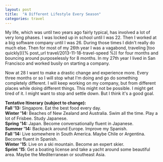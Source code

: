 ```yaml
---
layout: post
title:  "A Different Lifestyle Every Season"
categories: travel
---
```


My life, which was until two years ago fairly typical, has involved a lot of very long phases. I was locked up in school until I was 22. Then I worked at a big software company until I was 26. During those times I didn't really do much else. Then for most of my 26th year I was a vagabond, traveling [too quickly]({% post_url travel/2013-11-18-travel-speed %}) for four months and bouncing around purposelessly for 8 months. In my 27th year I lived in San Francisco and worked busily on starting a company.

Now at 28 I want to make a drastic change and experience more. Every three months or so I will stop what I'm doing and go do something completely different. I will keep working on my company, but from different places while doing different things. This might not be possible. I might get tired of it. I might want to stop and settle down. But I think it's a good goal.

**Tentative Itinerary (subject to change):**<br>
**Fall '13:** Singapore. Eat the  best food every day.<br>
**Winter '14:** Beaches of New Zealand and Australia. Swim all the time. Play a lot of Frisbee. Study Japanese.<br>
**Spring '14:** Japan. Become conversationally fluent in Japanese.<br>
**Summer '14:** Backpack around Europe. Improve my Spanish.<br>
**Fall '14:** Live somewhere in South America. Maybe Chile or Argentina. Become fluent in Spanish.<br>
**Winter '15**: Live on a ski mountain. Become an expert skier.<br>
**Sprint '15**: Get a boating license and take a yacht around some beautiful area. Maybe the Mediterranean or southeast Asia.
